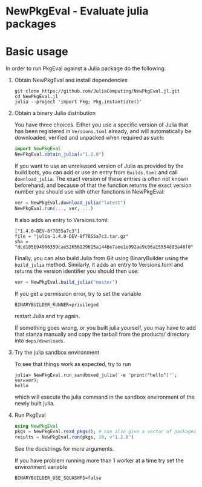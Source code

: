 # NewPkgEval - Evaluate julia packages

# Basic usage
In order to run PkgEval against a Julia package do the following:


1. Obtain NewPkgEval and install dependencies

    ```
    git clone https://github.com/JuliaComputing/NewPkgEval.jl.git
    cd NewPkgEval.jl
    julia --project 'import Pkg; Pkg.instantiate()'
    ```


2. Obtain a binary Julia distribution

    You have three choices. Either you use a specific version of Julia that has been
    registered in `Versions.toml` already, and will automatically be downloaded, verified
    and unpacked when required as such:

    ```jl
    import NewPkgEval
    NewPkgEval.obtain_julia(v"1.2.0")
    ```

    If you want to use an unreleased version of Julia as provided by the build bots, you can
    add or use an entry from `Builds.toml` and call `download_julia`. The exact version of
    these entries is often not known beforehand, and because of that the function returns
    the exact version number you should use with other functions in NewPkgEval:

    ```jl
    ver = NewPkgEval.download_julia("latest")
    NewPkgEval.run(..., ver, ...)
    ```

    It also adds an entry to Versions.toml:

    ```
    ["1.4.0-DEV-8f7855a7c3"]
    file = "julia-1.4.0-DEV-8f7855a7c3.tar.gz"
    sha = "dcd105b94906359cae52656129615a1446e7aee1e992ae9c06a15554d83a46f0"

    ```

    Finally, you can also build Julia from Git using BinaryBuilder using the `build_julia`
    method. Similarly, it adds an entry to Versions.toml and returns the version identifier
    you should then use:

    ```jl
    ver = NewPkgEval.build_julia("master")
    ```

    If you get a permission error, try to set the variable

    `BINARYBUILDER_RUNNER=privileged`

    restart Julia and try again.

    If something goes wrong, or you built julia yourself, you may have to add that stanza
    manually and copy the tarball from the products/ directory into `deps/downloads`.


3. Try the julia sandbox environment

    To see that things work as expected, try to run

    ```
    julia> NewPkgEval.run_sandboxed_julia(`-e 'print("hello")'`; ver=ver);
    hello
    ```

    which will execute the julia command in the sandbox environment of the newly built julia.


4. Run PkgEval

    ```julia
    using NewPkgEval
    pkgs = NewPkgEval.read_pkgs(); # can also give a vector of packages here
    results = NewPkgEval.run(pkgs, 20, v"1.2.0")
    ```

    See the docstrings for more arguments.

    If you have problem running more than 1 worker at a time try set the environment variable

    ```
    BINARYBUILDER_USE_SQUASHFS=false
    ```

